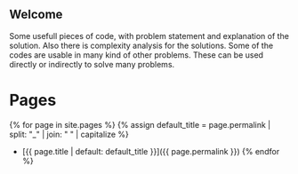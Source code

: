 ## Welcome

Some usefull pieces of code, with problem statement and explanation of the solution. Also there is complexity analysis for the solutions. Some of the codes are usable in many kind of other problems. These can be used directly or indirectly to solve many problems.

# Pages
{% for page in site.pages %}
{% assign default_title = page.permalink | split: "_" | join: " " | capitalize %}
 - [{{ page.title | default: default_title }}]({{ page.permalink }})
{% endfor %}
